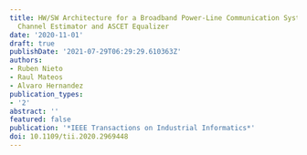 ```yaml
---
title: HW/SW Architecture for a Broadband Power-Line Communication System With LS
  Channel Estimator and ASCET Equalizer
date: '2020-11-01'
draft: true
publishDate: '2021-07-29T06:29:29.610363Z'
authors:
- Ruben Nieto
- Raul Mateos
- Alvaro Hernandez
publication_types:
- '2'
abstract: ''
featured: false
publication: '*IEEE Transactions on Industrial Informatics*'
doi: 10.1109/tii.2020.2969448
---
```


